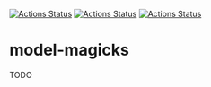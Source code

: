 [![Actions Status](https://github.com/balintfodor/model-magick/workflows/MacOS/badge.svg)](https://github.com/balintfodor/model-magick/actions)
[![Actions Status](https://github.com/balintfodor/model-magick/workflows/Windows/badge.svg)](https://github.com/balintfodor/model-magick/actions)
[![Actions Status](https://github.com/balintfodor/model-magick/workflows/Ubuntu/badge.svg)](https://github.com/balintfodor/model-magick/actions)
<!-- [![codecov](https://codecov.io/gh/balintfodor/model-magick/branch/master/graph/badge.svg)](https://codecov.io/gh/balintfodor/model-magick) -->

# model-magicks

TODO
